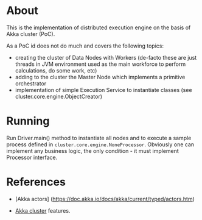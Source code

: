 
About
=======

This is the implementation of distributed execution engine on the basis of Akka cluster (PoC).

As a PoC id does not do much and covers the following topics:

* creating the cluster of Data Nodes with Workers (de-facto these are just threads in JVM environment used as the main workforce to perform calculations, do some work, etc)
* adding to the cluster the Master Node which implements a primitive orchestrator
* implementation of simple Execution Service to instantiate classes (see cluster.core.engine.ObjectCreator)


Running
========
Run Driver.main() method to instantiate all nodes and to execute a sample process defined in <code>cluster.core.engine.NoneProcessor</code>. 
Obviously one can implement any business logic, the only condition - it must implement Processor interface.


References
===========

* [Akka actors] (https://doc.akka.io/docs/akka/current/typed/actors.htm)

* [Akka cluster](https://doc.akka.io/docs/akka/2.6/typed/cluster.html) features.
